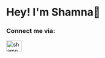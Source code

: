
<h1>Hey! I'm Shamna👋</h1>

<h3>Connect me via:</h3>
<p>
<a href="https://www.linkedin.com/in/shamna-noushad-6202051b6/" target="blank"><img align="center" src="https://www.liblogo.com/img-logo/li452l044-linkedin-logo-linkedin-vector-logo-eps-svg-cdr-download-for-free.png" alt="shamna_noushad" height="30" width="40" /></a>
</p>
